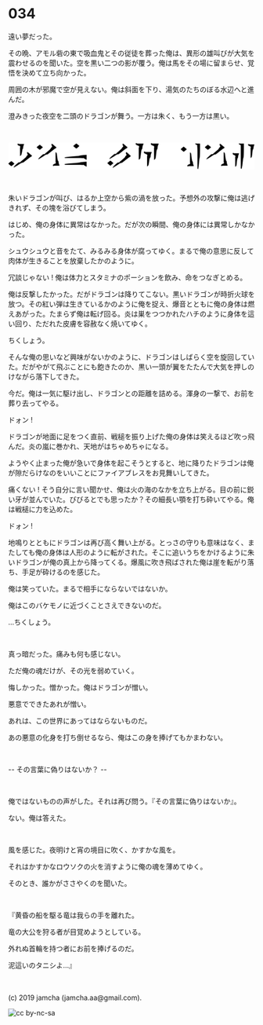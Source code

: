 

# 034

遠い夢だった。

その晩、アモル砦の東で吸血鬼とその従徒を葬った俺は、異形の雄叫びが大気を震わせるのを聞いた。空を黒い二つの影が覆う。俺は馬をその場に留まらせ、覚悟を決めて立ち向かった。

周囲の木が邪魔で空が見えない。俺は斜面を下り、湯気のたちのぼる水辺へと進んだ。

澄みきった夜空を二頭のドラゴンが舞う。一方は朱く、もう一方は黒い。

<br>

![gaanlahaas](./img/gaanlahaas.png)

<br>

朱いドラゴンが叫び、はるか上空から紫の渦を放った。予想外の攻撃に俺は逃げきれず、その塊を浴びてしまう。

はじめ、俺の身体に異常はなかった。だが次の瞬間、俺の身体には異常しかなかった。

シュウシュウと音をたて、みるみる身体が腐ってゆく。まるで俺の意思に反して肉体が生きることを放棄したかのように。

冗談じゃない ! 俺は体力とスタミナのポーションを飲み、命をつなぎとめる。

俺は反撃したかった。だがドラゴンは降りてこない。黒いドラゴンが時折火球を放つ。その紅い弾は生きているかのように俺を捉え、爆音とともに俺の身体は燃えあがった。たまらず俺は転げ回る。炎は巣をつつかれたハチのように身体を這い回り、ただれた皮膚を容赦なく焼いてゆく。

ちくしょう。

そんな俺の思いなど興味がないかのように、ドラゴンはしばらく空を旋回していた。だがやがて飛ぶことにも飽きたのか、黒い一頭が翼をたたんで大気を押しのけながら落下してきた。

今だ。俺は一気に駆け出し、ドラゴンとの距離を詰める。渾身の一撃で、お前を葬り去ってやる。

ドォン !

ドラゴンが地面に足をつく直前、戦槌を振り上げた俺の身体は笑えるほど吹っ飛んだ。炎の嵐に巻かれ、天地がはちゃめちゃになる。

ようやく止まった俺が急いで身体を起こそうとすると、地に降りたドラゴンは俺が隙だらけなのをいいことにファイアブレスをお見舞いしてきた。

痛くない ! そう自分に言い聞かせ、俺は火の海のなかを立ち上がる。目の前に鋭い牙が並んでいた。びびるとでも思ったか？その細長い顎を打ち砕いてやる。俺は戦槌に力を込めた。

ドォン !

地鳴りとともにドラゴンは再び高く舞い上がる。とっさの守りも意味はなく、またしても俺の身体は人形のように転がされた。そこに追いうちをかけるように朱いドラゴンが俺の真上から降ってくる。爆風に吹き飛ばされた俺は崖を転がり落ち、手足が砕けるのを感じた。

俺は笑っていた。まるで相手にならないではないか。

俺はこのバケモノに近づくことさえできないのだ。

…ちくしょう。

<br>

真っ暗だった。痛みも何も感じない。

ただ俺の魂だけが、その光を弱めていく。

悔しかった。憎かった。俺はドラゴンが憎い。

悪意でできたあれが憎い。

あれは、この世界にあってはならないものだ。

あの悪意の化身を打ち倒せるなら、俺はこの身を捧げてもかまわない。

<br>

-- その言葉に偽りはないか？ -- 

<br>

俺ではないものの声がした。それは再び問う。『その言葉に偽りはないか』。

ない。俺は答えた。

<br>

風を感じた。夜明けと宵の境目に吹く、かすかな風を。

それはかすかなロウソクの火を消すように俺の魂を薄めてゆく。

そのとき、誰かがささやくのを聞いた。

<br>

『黄昏の船を駆る竜は我らの手を離れた。

竜の大公を狩る者が目覚めようとしている。

外れぬ首輪を持つ者にお前を捧げるのだ。

泥這いのタニシよ…』

<br>
<br>
(c) 2019 jamcha (jamcha.aa@gmail.com).

![cc by-nc-sa](https://i.creativecommons.org/l/by-nc-sa/4.0/88x31.png)

